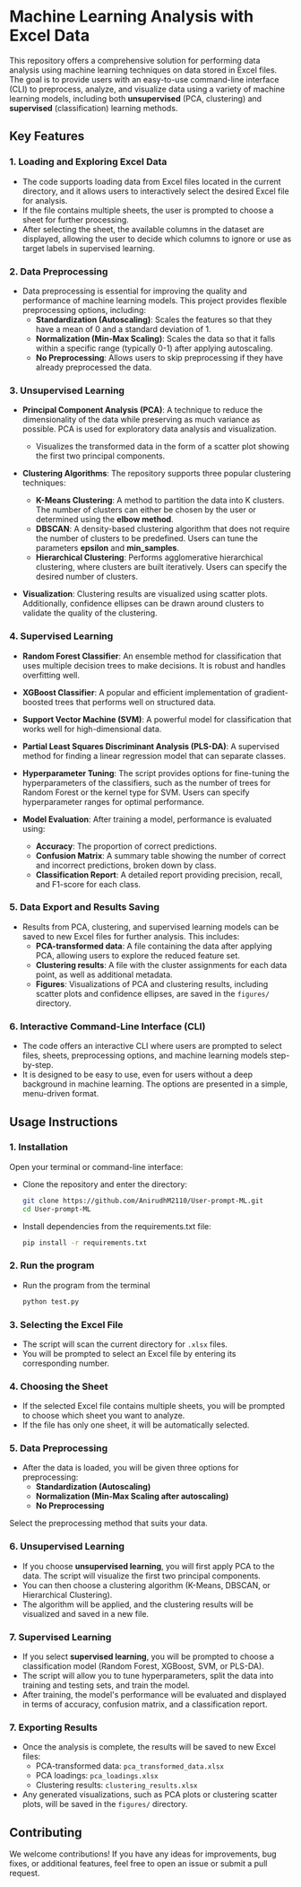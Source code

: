 
# Machine Learning Analysis with Excel Data

This repository offers a comprehensive solution for performing data analysis using machine learning techniques on data stored in Excel files. The goal is to provide users with an easy-to-use command-line interface (CLI) to preprocess, analyze, and visualize data using a variety of machine learning models, including both **unsupervised** (PCA, clustering) and **supervised** (classification) learning methods.

## Key Features

### 1. **Loading and Exploring Excel Data**

-   The code supports loading data from Excel files located in the current directory, and it allows users to interactively select the desired Excel file for analysis.
-   If the file contains multiple sheets, the user is prompted to choose a sheet for further processing.
-   After selecting the sheet, the available columns in the dataset are displayed, allowing the user to decide which columns to ignore or use as target labels in supervised learning.

### 2. **Data Preprocessing**

-   Data preprocessing is essential for improving the quality and performance of machine learning models. This project provides flexible preprocessing options, including:
    -   **Standardization (Autoscaling)**: Scales the features so that they have a mean of 0 and a standard deviation of 1.
    -   **Normalization (Min-Max Scaling)**: Scales the data so that it falls within a specific range (typically 0-1) after applying autoscaling.
    -   **No Preprocessing**: Allows users to skip preprocessing if they have already preprocessed the data.

### 3. **Unsupervised Learning**

-   **Principal Component Analysis (PCA)**: A technique to reduce the dimensionality of the data while preserving as much variance as possible. PCA is used for exploratory data analysis and visualization.
    
    -   Visualizes the transformed data in the form of a scatter plot showing the first two principal components.
-   **Clustering Algorithms**: The repository supports three popular clustering techniques:
    
    -   **K-Means Clustering**: A method to partition the data into K clusters. The number of clusters can either be chosen by the user or determined using the **elbow method**.
    -   **DBSCAN**: A density-based clustering algorithm that does not require the number of clusters to be predefined. Users can tune the parameters **epsilon** and **min_samples**.
    -   **Hierarchical Clustering**: Performs agglomerative hierarchical clustering, where clusters are built iteratively. Users can specify the desired number of clusters.
-   **Visualization**: Clustering results are visualized using scatter plots. Additionally, confidence ellipses can be drawn around clusters to validate the quality of the clustering.
    

### 4. **Supervised Learning**

-   **Random Forest Classifier**: An ensemble method for classification that uses multiple decision trees to make decisions. It is robust and handles overfitting well.
    
-   **XGBoost Classifier**: A popular and efficient implementation of gradient-boosted trees that performs well on structured data.
    
-   **Support Vector Machine (SVM)**: A powerful model for classification that works well for high-dimensional data.
    
-   **Partial Least Squares Discriminant Analysis (PLS-DA)**: A supervised method for finding a linear regression model that can separate classes.
    
-   **Hyperparameter Tuning**: The script provides options for fine-tuning the hyperparameters of the classifiers, such as the number of trees for Random Forest or the kernel type for SVM. Users can specify hyperparameter ranges for optimal performance.
    
-   **Model Evaluation**: After training a model, performance is evaluated using:
    
    -   **Accuracy**: The proportion of correct predictions.
    -   **Confusion Matrix**: A summary table showing the number of correct and incorrect predictions, broken down by class.
    -   **Classification Report**: A detailed report providing precision, recall, and F1-score for each class.

### 5. **Data Export and Results Saving**

-   Results from PCA, clustering, and supervised learning models can be saved to new Excel files for further analysis. This includes:
    -   **PCA-transformed data**: A file containing the data after applying PCA, allowing users to explore the reduced feature set.
    -   **Clustering results**: A file with the cluster assignments for each data point, as well as additional metadata.
    -   **Figures**: Visualizations of PCA and clustering results, including scatter plots and confidence ellipses, are saved in the `figures/` directory.

### 6. **Interactive Command-Line Interface (CLI)**

-   The code offers an interactive CLI where users are prompted to select files, sheets, preprocessing options, and machine learning models step-by-step.
-   It is designed to be easy to use, even for users without a deep background in machine learning. The options are presented in a simple, menu-driven format.
## Usage Instructions

### 1. **Installation**
Open your terminal or command-line interface:

 -  Clone the repository and enter the directory:

     ```bash
    git clone https://github.com/AnirudhM2110/User-prompt-ML.git
    cd User-prompt-ML
 - Install dependencies from the requirements.txt file:
      ```bash
    pip install -r requirements.txt

### 2. **Run the program**

 - Run the program from the terminal
      ```bash
    python test.py
### 3. **Selecting the Excel File**

-   The script will scan the current directory for `.xlsx` files.
-   You will be prompted to select an Excel file by entering its corresponding number.

### 4. **Choosing the Sheet**

-   If the selected Excel file contains multiple sheets, you will be prompted to choose which sheet you want to analyze.
-   If the file has only one sheet, it will be automatically selected.

### 5. **Data Preprocessing**

-   After the data is loaded, you will be given three options for preprocessing:
    -   **Standardization (Autoscaling)**
    -   **Normalization (Min-Max Scaling after autoscaling)**
    -   **No Preprocessing**

Select the preprocessing method that suits your data.

### 6. **Unsupervised Learning**

-   If you choose **unsupervised learning**, you will first apply PCA to the data. The script will visualize the first two principal components.
-   You can then choose a clustering algorithm (K-Means, DBSCAN, or Hierarchical Clustering).
-   The algorithm will be applied, and the clustering results will be visualized and saved in a new file.

### 7. **Supervised Learning**

-   If you select **supervised learning**, you will be prompted to choose a classification model (Random Forest, XGBoost, SVM, or PLS-DA).
-   The script will allow you to tune hyperparameters, split the data into training and testing sets, and train the model.
-   After training, the model's performance will be evaluated and displayed in terms of accuracy, confusion matrix, and a classification report.

### 7. **Exporting Results**

-   Once the analysis is complete, the results will be saved to new Excel files:
    -   PCA-transformed data: `pca_transformed_data.xlsx`
    -   PCA loadings: `pca_loadings.xlsx`
    -   Clustering results: `clustering_results.xlsx`
-   Any generated visualizations, such as PCA plots or clustering scatter plots, will be saved in the `figures/` directory.

## Contributing

We welcome contributions! If you have any ideas for improvements, bug fixes, or additional features, feel free to open an issue or submit a pull request.

